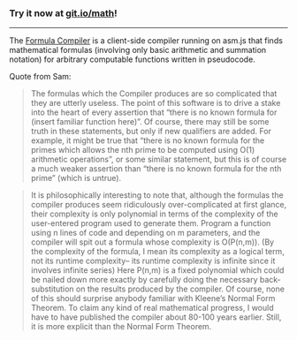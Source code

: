 ### Try it now at [git.io/math](http://git.io/math)!

-----

The [Formula Compiler](http://git.io/math) is a client-side compiler running on asm.js that finds mathematical formulas (involving only basic arithmetic and summation notation) for arbitrary computable functions written in pseudocode.

Quote from Sam:

> The formulas which the Compiler produces are so complicated that they are utterly useless. The point of this software is to drive a stake into the heart of every assertion that “there is no known formula for (insert familiar function here)”. Of course, there may still be some truth in these statements, but only if new qualifiers are added. For example, it might be true that “there is no known formula for the primes which allows the nth prime to be computed using O(1) arithmetic operations”, or some similar statement, but this is of course a much weaker assertion than “there is no known formula for the nth prime” (which is untrue).

> It is philosophically interesting to note that, although the formulas the compiler produces seem ridiculously over-complicated at first glance, their complexity is only polynomial in terms of the complexity of the user-entered program used to generate them. Program a function using n lines of code and depending on m parameters, and the compiler will spit out a formula whose complexity is O(P(n,m)). (By the complexity of the formula, I mean its complexity as a logical term, not its runtime complexity– its runtime complexity is infinite since it involves infinite series) Here P(n,m) is a fixed polynomial which could be nailed down more exactly by carefully doing the necessary back-substitution on the results produced by the compiler. Of course, none of this should surprise anybody familiar with Kleene’s Normal Form Theorem. To claim any kind of real mathematical progress, I would have to have published the compiler about 80-100 years earlier. Still, it is more explicit than the Normal Form Theorem.
